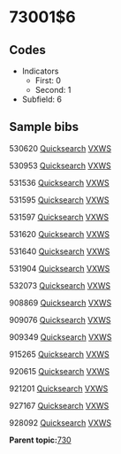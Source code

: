# 73001$6

## Codes

-   Indicators
    -   First: 0
    -   Second: 1
-   Subfield: 6

## Sample bibs

530620 [Quicksearch](https://search.library.yale.edu/catalog/530620) [VXWS](http://prodorbis.library.yale.edu:7014/vxws/GetHoldingsService?bibId=530620)

530953 [Quicksearch](https://search.library.yale.edu/catalog/530953) [VXWS](http://prodorbis.library.yale.edu:7014/vxws/GetHoldingsService?bibId=530953)

531536 [Quicksearch](https://search.library.yale.edu/catalog/531536) [VXWS](http://prodorbis.library.yale.edu:7014/vxws/GetHoldingsService?bibId=531536)

531595 [Quicksearch](https://search.library.yale.edu/catalog/531595) [VXWS](http://prodorbis.library.yale.edu:7014/vxws/GetHoldingsService?bibId=531595)

531597 [Quicksearch](https://search.library.yale.edu/catalog/531597) [VXWS](http://prodorbis.library.yale.edu:7014/vxws/GetHoldingsService?bibId=531597)

531620 [Quicksearch](https://search.library.yale.edu/catalog/531620) [VXWS](http://prodorbis.library.yale.edu:7014/vxws/GetHoldingsService?bibId=531620)

531640 [Quicksearch](https://search.library.yale.edu/catalog/531640) [VXWS](http://prodorbis.library.yale.edu:7014/vxws/GetHoldingsService?bibId=531640)

531904 [Quicksearch](https://search.library.yale.edu/catalog/531904) [VXWS](http://prodorbis.library.yale.edu:7014/vxws/GetHoldingsService?bibId=531904)

532073 [Quicksearch](https://search.library.yale.edu/catalog/532073) [VXWS](http://prodorbis.library.yale.edu:7014/vxws/GetHoldingsService?bibId=532073)

908869 [Quicksearch](https://search.library.yale.edu/catalog/908869) [VXWS](http://prodorbis.library.yale.edu:7014/vxws/GetHoldingsService?bibId=908869)

909076 [Quicksearch](https://search.library.yale.edu/catalog/909076) [VXWS](http://prodorbis.library.yale.edu:7014/vxws/GetHoldingsService?bibId=909076)

909349 [Quicksearch](https://search.library.yale.edu/catalog/909349) [VXWS](http://prodorbis.library.yale.edu:7014/vxws/GetHoldingsService?bibId=909349)

915265 [Quicksearch](https://search.library.yale.edu/catalog/915265) [VXWS](http://prodorbis.library.yale.edu:7014/vxws/GetHoldingsService?bibId=915265)

920615 [Quicksearch](https://search.library.yale.edu/catalog/920615) [VXWS](http://prodorbis.library.yale.edu:7014/vxws/GetHoldingsService?bibId=920615)

921201 [Quicksearch](https://search.library.yale.edu/catalog/921201) [VXWS](http://prodorbis.library.yale.edu:7014/vxws/GetHoldingsService?bibId=921201)

927167 [Quicksearch](https://search.library.yale.edu/catalog/927167) [VXWS](http://prodorbis.library.yale.edu:7014/vxws/GetHoldingsService?bibId=927167)

928092 [Quicksearch](https://search.library.yale.edu/catalog/928092) [VXWS](http://prodorbis.library.yale.edu:7014/vxws/GetHoldingsService?bibId=928092)

**Parent topic:**[730](../../tags/730/730.md)

